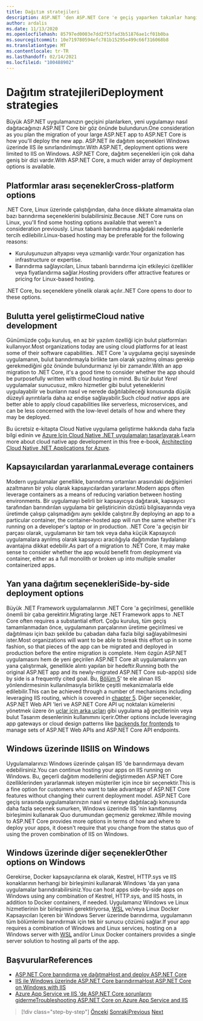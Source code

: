 ```yaml
---
title: Dağıtım stratejileri
description: ASP.NET 'den ASP.NET Core 'e geçiş yaparken takımlar hangi dağıtım stratejilerini kullanabilir? Artımlı bir geçiş, .NET Framework ve .NET Core uygulamalarının yan yana dağıtımına izin vererek sorunsuz bir son kullanıcı deneyimi sağlar mi?
author: ardalis
ms.date: 11/13/2020
ms.openlocfilehash: 85797ed0003e7dd2f53fad3b51876ae1cf01b0ba
ms.sourcegitcommit: 10e719780594efc781b15295e499c66f316068b8
ms.translationtype: MT
ms.contentlocale: tr-TR
ms.lasthandoff: 02/14/2021
ms.locfileid: "100488902"
---
```

# <a name="deployment-strategies"></a><span data-ttu-id="5daf1-104">Dağıtım stratejileri</span><span class="sxs-lookup"><span data-stu-id="5daf1-104">Deployment strategies</span></span>

<span data-ttu-id="5daf1-105">Büyük ASP.NET uygulamanızın geçişini planlarken, yeni uygulamayı nasıl dağıtacağınızı ASP.NET Core bir göz önünde bulundurun.</span><span class="sxs-lookup"><span data-stu-id="5daf1-105">One consideration as you plan the migration of your large ASP.NET app to ASP.NET Core is how you'll deploy the new app.</span></span> <span data-ttu-id="5daf1-106">ASP.NET ile dağıtım seçenekleri Windows üzerinde IIS ile sınırlandırılmıştır.</span><span class="sxs-lookup"><span data-stu-id="5daf1-106">With ASP.NET, deployment options were limited to IIS on Windows.</span></span> <span data-ttu-id="5daf1-107">ASP.NET Core, dağıtım seçenekleri için çok daha geniş bir dizi vardır.</span><span class="sxs-lookup"><span data-stu-id="5daf1-107">With ASP.NET Core, a much wider array of deployment options is available.</span></span>

## <a name="cross-platform-options"></a><span data-ttu-id="5daf1-108">Platformlar arası seçenekler</span><span class="sxs-lookup"><span data-stu-id="5daf1-108">Cross-platform options</span></span>

<span data-ttu-id="5daf1-109">.NET Core, Linux üzerinde çalıştığından, daha önce dikkate almamakta olan bazı barındırma seçeneklerini bulabilirsiniz.</span><span class="sxs-lookup"><span data-stu-id="5daf1-109">Because .NET Core runs on Linux, you'll find some hosting options available that weren't a consideration previously.</span></span> <span data-ttu-id="5daf1-110">Linux tabanlı barındırma aşağıdaki nedenlerle tercih edilebilir.</span><span class="sxs-lookup"><span data-stu-id="5daf1-110">Linux-based hosting may be preferable for the following reasons:</span></span>

* <span data-ttu-id="5daf1-111">Kuruluşunuzun altyapısı veya uzmanlığı vardır.</span><span class="sxs-lookup"><span data-stu-id="5daf1-111">Your organization has infrastructure or expertise.</span></span>
* <span data-ttu-id="5daf1-112">Barındırma sağlayıcıları, Linux tabanlı barındırma için etkileyici özellikler veya fiyatlandırma sağlar.</span><span class="sxs-lookup"><span data-stu-id="5daf1-112">Hosting providers offer attractive features or pricing for Linux-based hosting.</span></span>

<span data-ttu-id="5daf1-113">.NET Core, bu seçeneklere yönelik olarak açılır.</span><span class="sxs-lookup"><span data-stu-id="5daf1-113">.NET Core opens to door to these options.</span></span>

## <a name="cloud-native-development"></a><span data-ttu-id="5daf1-114">Bulutta yerel geliştirme</span><span class="sxs-lookup"><span data-stu-id="5daf1-114">Cloud native development</span></span>

<span data-ttu-id="5daf1-115">Günümüzde çoğu kuruluş, en az bir yazılım özelliği için bulut platformları kullanıyor.</span><span class="sxs-lookup"><span data-stu-id="5daf1-115">Most organizations today are using cloud platforms for at least some of their software capabilities.</span></span> <span data-ttu-id="5daf1-116">.NET Core 'a uygulama geçişi sayesinde uygulamanın, bulut barındırmayla birlikte tam olarak yazılmış olması gerekip gerekmediğini göz önünde bulundurmanız iyi bir zamandır.</span><span class="sxs-lookup"><span data-stu-id="5daf1-116">With an app migration to .NET Core, it's a good time to consider whether the app should be purposefully written with cloud hosting in mind.</span></span> <span data-ttu-id="5daf1-117">Bu tür *bulut Yerel* uygulamalar sunucusuz, mikro hizmetler gibi bulut yeteneklerini uygulayabilir ve bunların nasıl ve nerede dağıtılabileceği konusunda düşük düzeyli ayrıntılarla daha az endişe sağlayabilir.</span><span class="sxs-lookup"><span data-stu-id="5daf1-117">Such *cloud native* apps are better able to apply cloud capabilities like serverless, microservices, and can be less concerned with the low-level details of how and where they may be deployed.</span></span>

<span data-ttu-id="5daf1-118">Bu ücretsiz e-kitapta Cloud Native uygulama geliştirme hakkında daha fazla bilgi edinin ve [Azure Için Cloud Native .NET uygulamaları tasarlayarak](/dotnet/architecture/cloud-native/).</span><span class="sxs-lookup"><span data-stu-id="5daf1-118">Learn more about cloud native app development in this free e-book, [Architecting Cloud Native .NET Applications for Azure](/dotnet/architecture/cloud-native/).</span></span>

## <a name="leverage-containers"></a><span data-ttu-id="5daf1-119">Kapsayıcılardan yararlanma</span><span class="sxs-lookup"><span data-stu-id="5daf1-119">Leverage containers</span></span>

<span data-ttu-id="5daf1-120">Modern uygulamalar genellikle, barındırma ortamları arasındaki değişimleri azaltmanın bir yolu olarak kapsayıcılardan yararlanır.</span><span class="sxs-lookup"><span data-stu-id="5daf1-120">Modern apps often leverage containers as a means of reducing variation between hosting environments.</span></span> <span data-ttu-id="5daf1-121">Bir uygulamayı belirli bir kapsayıcıya dağıtarak, kapsayıcı tarafından barındırılan uygulama bir geliştiricinin dizüstü bilgisayarında veya üretimde çalışıp çalışmadığını aynı şekilde çalıştırır.</span><span class="sxs-lookup"><span data-stu-id="5daf1-121">By deploying an app to a particular container, the container-hosted app will run the same whether it's running on a developer's laptop or in production.</span></span> <span data-ttu-id="5daf1-122">.NET Core 'a geçişin bir parçası olarak, uygulamanın bir tam tek veya daha küçük Kapsayıcılı uygulamalara ayrılmış olarak kapsayıcı aracılığıyla dağıtımdan faydalanıp avantajına dikkat edebilir.</span><span class="sxs-lookup"><span data-stu-id="5daf1-122">As part of a migration to .NET Core, it may make sense to consider whether the app would benefit from deployment via container, either as a full monolith or broken up into multiple smaller containerized apps.</span></span>

## <a name="side-by-side-deployment-options"></a><span data-ttu-id="5daf1-123">Yan yana dağıtım seçenekleri</span><span class="sxs-lookup"><span data-stu-id="5daf1-123">Side-by-side deployment options</span></span>

<span data-ttu-id="5daf1-124">Büyük .NET Framework uygulamalarının .NET Core 'a geçirilmesi, genellikle önemli bir çaba gerektirir.</span><span class="sxs-lookup"><span data-stu-id="5daf1-124">Migrating large .NET Framework apps to .NET Core often requires a substantial effort.</span></span> <span data-ttu-id="5daf1-125">Çoğu kuruluş, tüm geçiş tamamlanmadan önce, uygulamanın parçalarının üretime geçirilmesi ve dağıtılması için bazı şekilde bu çabadan daha fazla bilgi sağlayabilmesini ister.</span><span class="sxs-lookup"><span data-stu-id="5daf1-125">Most organizations will want to be able to break this effort up in some fashion, so that pieces of the app can be migrated and deployed in production before the entire migration is complete.</span></span> <span data-ttu-id="5daf1-126">Hem özgün ASP.NET uygulamasını hem de yeni geçirilen ASP.NET Core alt uygulamalarını yan yana çalıştırmak, genellikle alıntı yapılan bir hedeftir.</span><span class="sxs-lookup"><span data-stu-id="5daf1-126">Running both the original ASP.NET app and its newly-migrated ASP.NET Core sub-app(s) side by side is a frequently cited goal.</span></span> <span data-ttu-id="5daf1-127">Bu, [Bölüm 5](deployment-scenarios.md)' te ele alınan IIS yönlendirmesinin kullanılmasıyla birlikte çeşitli mekanizmalarla elde edilebilir.</span><span class="sxs-lookup"><span data-stu-id="5daf1-127">This can be achieved through a number of mechanisms including leveraging IIS routing, which is covered in [chapter 5](deployment-scenarios.md).</span></span> <span data-ttu-id="5daf1-128">Diğer seçenekler, ASP.NET Web API 'leri ve ASP.NET Core API uç noktaları kümelerini yönetmek üzere ön [uçlar için arka uçları](https://docs.microsoft.com/azure/architecture/patterns/backends-for-frontends) gibi uygulama ağ geçitlerinin veya bulut Tasarım desenlerinin kullanımını içerir.</span><span class="sxs-lookup"><span data-stu-id="5daf1-128">Other options include leveraging app gateways or cloud design patterns like [backends for frontends](https://docs.microsoft.com/azure/architecture/patterns/backends-for-frontends) to manage sets of ASP.NET Web APIs and ASP.NET Core API endpoints.</span></span>

## <a name="iis-on-windows"></a><span data-ttu-id="5daf1-129">Windows üzerinde IIS</span><span class="sxs-lookup"><span data-stu-id="5daf1-129">IIS on Windows</span></span>

<span data-ttu-id="5daf1-130">Uygulamalarınızı Windows üzerinde çalışan IIS 'de barındırmaya devam edebilirsiniz.</span><span class="sxs-lookup"><span data-stu-id="5daf1-130">You can continue hosting your apps on IIS running on Windows.</span></span> <span data-ttu-id="5daf1-131">Bu, geçerli dağıtım modellerini değiştirmeden ASP.NET Core özelliklerinden yararlanmak isteyen müşteriler için ince bir seçenektir.</span><span class="sxs-lookup"><span data-stu-id="5daf1-131">This is a fine option for customers who want to take advantage of ASP.NET Core features without changing their current deployment model.</span></span> <span data-ttu-id="5daf1-132">ASP.NET Core geçiş sırasında uygulamalarınızın nasıl ve nereye dağıtılacağı konusunda daha fazla seçenek sunurken, Windows üzerinde IIS 'nin kanıtlanmış birleşimini kullanarak Quo durumundan geçmeniz gerekmez.</span><span class="sxs-lookup"><span data-stu-id="5daf1-132">While moving to ASP.NET Core provides more options in terms of how and where to deploy your apps, it doesn't require that you change from the status quo of using the proven combination of IIS on Windows.</span></span>

## <a name="other-options-on-windows"></a><span data-ttu-id="5daf1-133">Windows üzerinde diğer seçenekler</span><span class="sxs-lookup"><span data-stu-id="5daf1-133">Other options on Windows</span></span>

<span data-ttu-id="5daf1-134">Gerekirse, Docker kapsayıcılarına ek olarak, Kestrel, HTTP.sys ve IIS konaklarının herhangi bir birleşimini kullanarak Windows 'da yan yana uygulamalar barındırabilirsiniz.</span><span class="sxs-lookup"><span data-stu-id="5daf1-134">You can host apps side-by-side apps on Windows using any combination of Kestrel, HTTP.sys, and IIS hosts, in addition to Docker containers, if needed.</span></span> <span data-ttu-id="5daf1-135">Uygulamanız Windows ve Linux hizmetlerinin bir birleşimini gerektiriyorsa, [WSL](https://docs.microsoft.com/windows/wsl/about) ve/veya Linux Docker Kapsayıcıları Içeren bir Windows Server üzerinde barındırma, uygulamanın tüm bölümlerini barındırmak için tek bir sunucu çözümü sağlar.</span><span class="sxs-lookup"><span data-stu-id="5daf1-135">If your app requires a combination of Windows and Linux services, hosting on a Windows server with [WSL](https://docs.microsoft.com/windows/wsl/about) and/or Linux Docker containers provides a single server solution to hosting all parts of the app.</span></span>

## <a name="references"></a><span data-ttu-id="5daf1-136">Başvurular</span><span class="sxs-lookup"><span data-stu-id="5daf1-136">References</span></span>

- [<span data-ttu-id="5daf1-137">ASP.NET Core barındırma ve dağıtma</span><span class="sxs-lookup"><span data-stu-id="5daf1-137">Host and deploy ASP.NET Core</span></span>](https://docs.microsoft.com/aspnet/core/host-and-deploy/)
- [<span data-ttu-id="5daf1-138">IIS ile Windows üzerinde ASP.NET Core barındırma</span><span class="sxs-lookup"><span data-stu-id="5daf1-138">Host ASP.NET Core on Windows with IIS</span></span>](https://docs.microsoft.com/aspnet/core/host-and-deploy/iis/)
- [<span data-ttu-id="5daf1-139">Azure App Service ve IIS 'de ASP.NET Core sorunlarını giderme</span><span class="sxs-lookup"><span data-stu-id="5daf1-139">Troubleshooting ASP.NET Core on Azure App Service and IIS</span></span>](https://docs.microsoft.com/aspnet/core/test/troubleshoot-azure-iis)

>[!div class="step-by-step"]
><span data-ttu-id="5daf1-140">[Önceki](migrate-web-forms.md) 
> [Sonraki](additional-migration-resources.md)</span><span class="sxs-lookup"><span data-stu-id="5daf1-140">[Previous](migrate-web-forms.md)
[Next](additional-migration-resources.md)</span></span>
